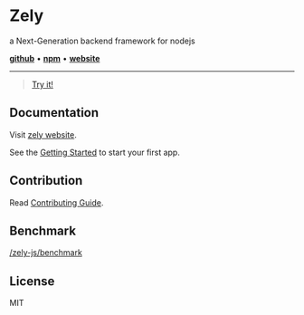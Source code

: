 # Zely

a Next-Generation backend framework for nodejs

[**github**](https://github.com/zely-js/core) • [**npm**](https://npmjs.com/package/zely) • [**website**](https://prext.netlify.app/)

---

> [Try it!](https://codesandbox.io/p/github/zely-js/zely-next-starter)

## Documentation

Visit [zely website](https://zely.netlify.app/).

See the [Getting Started](https://zely.netlify.app/guide/getting-started) to start your first app.

## Contribution

Read [Contributing Guide](https://zely.netlify.app/guide/contributing).

## Benchmark

[/zely-js/benchmark](https://github.com/zely-js/benchmark)

## License

MIT
